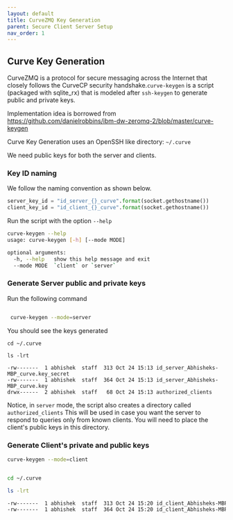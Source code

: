 ```yaml
---
layout: default
title: CurveZMQ Key Generation
parent: Secure Client Server Setup 
nav_order: 1
---
```

## Curve Key Generation

CurveZMQ is a protocol for secure messaging across the Internet that closely follows the CurveCP security handshake.`curve-keygen` is a script (packaged with sqlite_rx) that is modeled after `ssh-keygen` to generate public and private keys.

Implementation idea is borrowed from https://github.com/danielrobbins/ibm-dw-zeromq-2/blob/master/curve-keygen

Curve Key Generation uses an OpenSSH like directory: `~/.curve`

We need public keys for both the server and clients.

### Key ID naming

We follow the naming convention as shown below.

```python
server_key_id = "id_server_{}_curve".format(socket.gethostname())
client_key_id = "id_client_{}_curve".format(socket.gethostname())
```

Run the script with the option `--help`

```bash
curve-keygen --help
usage: curve-keygen [-h] [--mode MODE]

optional arguments:
  -h, --help   show this help message and exit
  --mode MODE  `client` or `server`
```


### Generate Server public and private keys

Run the following command

```bash

 curve-keygen --mode=server

```

You should see the keys generated 

```
cd ~/.curve

ls -lrt

-rw-------  1 abhishek  staff  313 Oct 24 15:13 id_server_Abhisheks-MBP_curve.key_secret
-rw-------  1 abhishek  staff  364 Oct 24 15:13 id_server_Abhisheks-MBP_curve.key
drwx------  2 abhishek  staff   68 Oct 24 15:13 authorized_clients
```

Notice, in `server` mode, the script also creates a directory called `authorized_clients`
This will be used in case you want the server to respond to queries only from known clients. 
You will need to place the client's public keys in this directory. 

### Generate Client's private and public keys

```bash
curve-keygen --mode=client
```

```bash

cd ~/.curve

ls -lrt

-rw-------  1 abhishek  staff  313 Oct 24 15:20 id_client_Abhisheks-MBP_curve.key_secret
-rw-------  1 abhishek  staff  364 Oct 24 15:20 id_client_Abhisheks-MBP_curve.key
```